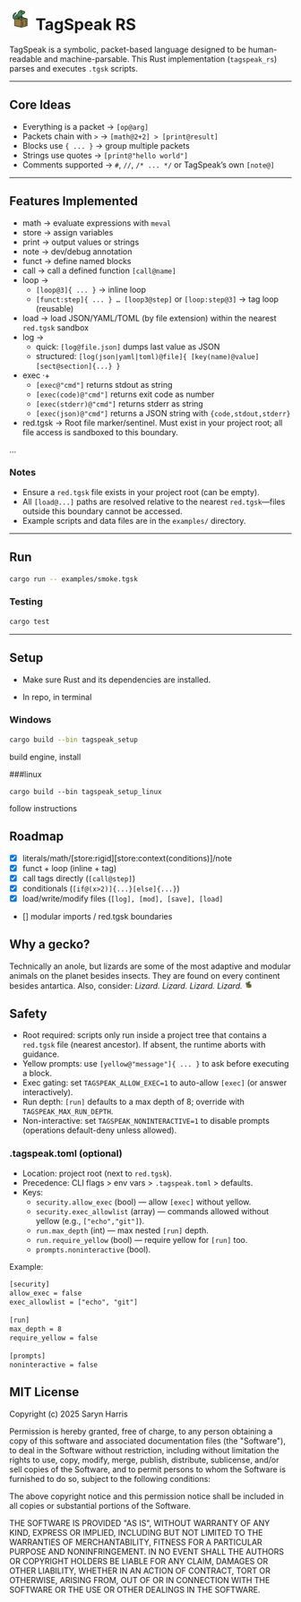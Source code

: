 <h1>
  <img src="/misc/Tagspeak.png" alt="TagSpeak Gecko" width="40"/>
  TagSpeak RS
</h1>

TagSpeak is a symbolic, packet-based language designed to be human-readable and machine-parsable.
This Rust implementation (`tagspeak_rs`) parses and executes `.tgsk` scripts.

---

## Core Ideas
- Everything is a packet → `[op@arg]`
- Packets chain with `>` → `[math@2+2] > [print@result]`
- Blocks use `{ ... }` → group multiple packets
- Strings use quotes → `[print@"hello world"]`
- Comments supported → `#`, `//`, `/* ... */` or TagSpeak’s own `[note@]`

---

## Features Implemented
- math → evaluate expressions with `meval`
- store → assign variables
- print → output values or strings
- note → dev/debug annotation
- funct → define named blocks
- call → call a defined function `[call@name]`
- loop →
  - `[loop@3]{ ... }` → inline loop
  - `[funct:step]{ ... } … [loop3@step]` or `[loop:step@3]` → tag loop (reusable)
- load → load JSON/YAML/TOML (by file extension) within the nearest `red.tgsk` sandbox
- log →
  - quick: `[log@file.json]` dumps last value as JSON
  - structured: `[log(json|yaml|toml)@file]{ [key(name)@value] [sect@section]{...} }`
- exec ·+
  - `[exec@"cmd"]` returns stdout as string
  - `[exec(code)@"cmd"]` returns exit code as number
  - `[exec(stderr)@"cmd"]` returns stderr as string
  - `[exec(json)@"cmd"]` returns a JSON string with `{code,stdout,stderr}`
- red.tgsk → Root file marker/sentinel. Must exist in your project root; all file access is sandboxed to this boundary.

...

### Notes
- Ensure a `red.tgsk` file exists in your project root (can be empty).
- All `[load@...]` paths are resolved relative to the nearest `red.tgsk`—files outside this boundary cannot be accessed.
- Example scripts and data files are in the `examples/` directory.

---

## Run

```bash
cargo run -- examples/smoke.tgsk
```

### Testing

```bash
cargo test
```

---
## Setup
* Make sure Rust and its dependencies are installed.

* In repo, in terminal
### Windows
```bash
cargo build --bin tagspeak_setup
```
build engine, install

###linux
```shell
cargo build --bin tagspeak_setup_linux
```
follow instructions



## Roadmap
- [x] literals/math/[store:rigid][store:context(conditions)]/note
- [x] funct + loop (inline + tag)
- [x] call tags directly (`[call@step]`)
- [x] conditionals (`[if@(x>2)]{...}[else]{...}`)
- [x] load/write/modify files (`[log], [mod], [save], [load]`
- [] modular imports / red.tgsk boundaries

## Why a gecko?
Technically an anole, but lizards are some of the most adaptive and modular animals on the planet besides insects. They are found on every continent besides antartica.
Also, consider: *Lizard. Lizard. Lizard. Lizard.*
<img src="/misc/Tagspeak.png" alt="TagSpeak Gecko" width="15"/>

## Safety

- Root required: scripts only run inside a project tree that contains a `red.tgsk` file (nearest ancestor). If absent, the runtime aborts with guidance.
- Yellow prompts: use `[yellow@"message"]{ ... }` to ask before executing a block.
- Exec gating: set `TAGSPEAK_ALLOW_EXEC=1` to auto-allow `[exec]` (or answer interactively).
- Run depth: `[run]` defaults to a max depth of 8; override with `TAGSPEAK_MAX_RUN_DEPTH`.
- Non-interactive: set `TAGSPEAK_NONINTERACTIVE=1` to disable prompts (operations default-deny unless allowed).

### .tagspeak.toml (optional)
- Location: project root (next to `red.tgsk`).
- Precedence: CLI flags > env vars > `.tagspeak.toml` > defaults.
- Keys:
  - `security.allow_exec` (bool) — allow `[exec]` without yellow.
  - `security.exec_allowlist` (array) — commands allowed without yellow (e.g., `["echo","git"]`).
  - `run.max_depth` (int) — max nested `[run]` depth.
  - `run.require_yellow` (bool) — require yellow for `[run]` too.
  - `prompts.noninteractive` (bool).

Example:
```
[security]
allow_exec = false
exec_allowlist = ["echo", "git"]

[run]
max_depth = 8
require_yellow = false

[prompts]
noninteractive = false
```

## MIT License

Copyright (c) 2025 Saryn Harris

Permission is hereby granted, free of charge, to any person obtaining a copy
of this software and associated documentation files (the "Software"), to deal
in the Software without restriction, including without limitation the rights
to use, copy, modify, merge, publish, distribute, sublicense, and/or sell
copies of the Software, and to permit persons to whom the Software is
furnished to do so, subject to the following conditions:

The above copyright notice and this permission notice shall be included in all
copies or substantial portions of the Software.

THE SOFTWARE IS PROVIDED "AS IS", WITHOUT WARRANTY OF ANY KIND, EXPRESS OR
IMPLIED, INCLUDING BUT NOT LIMITED TO THE WARRANTIES OF MERCHANTABILITY,
FITNESS FOR A PARTICULAR PURPOSE AND NONINFRINGEMENT. IN NO EVENT SHALL THE
AUTHORS OR COPYRIGHT HOLDERS BE LIABLE FOR ANY CLAIM, DAMAGES OR OTHER
LIABILITY, WHETHER IN AN ACTION OF CONTRACT, TORT OR OTHERWISE, ARISING FROM,
OUT OF OR IN CONNECTION WITH THE SOFTWARE OR THE USE OR OTHER DEALINGS IN THE
SOFTWARE.
